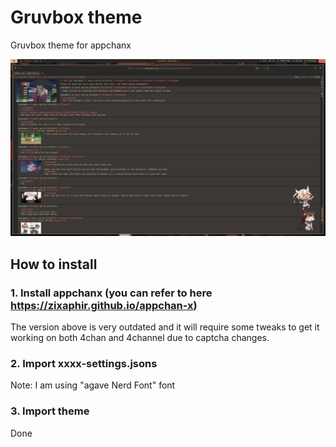 # Gruvbox theme

Gruvbox theme for appchanx

![text](./preview.png)

## How to install

### 1. Install appchanx (you can refer to here <https://zixaphir.github.io/appchan-x>)  

The version above is very outdated and it will require some tweaks to get it working on both 4chan and 4channel due to captcha changes.

### 2. Import xxxx-settings.jsons

Note: I am using "agave Nerd Font" font

### 3. Import theme

Done
